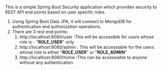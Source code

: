 This is a simple Spring Boot Security application which provides security to REST API end points based on user specific roles.
1. Using Spring Boot Data JPA, it will connect to MongoDB for authentication and authorization operations.
2. There are 3 rest end points:
    1. http://localhost:8080/user
       :This will be accessible for users whose role is - "**ROLE_USER**" only
    3. http://localhost:8080/admin
       : This will be accessiable for the users whose role is either "**ROLE_USER**" or "**ROLE_ADMIN**"
    5. http://localhost:8080/home
        :This can be accessiable to anyone without any authentication.
